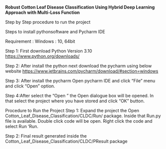 **Robust Cotton Leaf Disease Classification Using Hybrid Deep Learning Approach with Multi-Loss Function**


Step by Step procedure to run the project

Steps to install pythonsoftware and Pycharm IDE

Requirement :
Windows : 10, 64bit

Step 1: First download Python Version 3.10
https://www.python.org/downloads/
 
Step 2: After install the python next download the pycharm using below website https://www.jetbrains.com/pycharm/download/#section=windows
 
Step 3: After install the pycharm Open pycharm IDE and click “File” menu and click “Open”  option.
 
Step 4:After select the “Open ” the Open  dialogue box will be opened. In that select the project where you have stored and click “OK” button.
 
Procedure to Run the Project
Step 1: Expand the project the Open Cotton_Leaf_Disease_Classification/CLDC/Run/  package. Inside that Run.py file is available. Double click code will be open. Right click the code and select Run ‘Run.

Step 2: Final result generated inside the Cotton_Leaf_Disease_Classification/CLDC/PResult package
